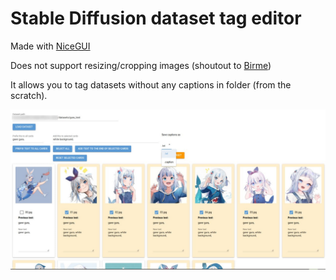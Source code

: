# Stable Diffusion dataset tag editor

Made with [NiceGUI](https://nicegui.io/)

Does not support resizing/cropping images (shoutout to [Birme](https://www.birme.net/?target_width=512&target_height=512))

It allows you to tag datasets without any captions in folder (from the scratch).

![showcase](showcase.jpg)
